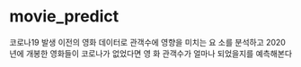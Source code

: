 # movie_predict

코로나19 발생 이전의 영화 데이터로 관객수에 영향을 미치는 요
소를 분석하고 2020년에 개봉한 영화들이 코로나가 없었다면 영
화 관객수가 얼마나 되었을지를 예측해본다

